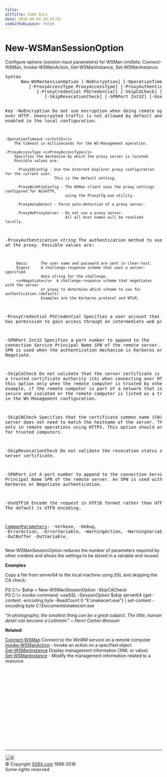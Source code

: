 ```yaml
---
title:
altTitle: SS64 Docs
date: 2016-09-04 19:26:55
useGithubLayout: false
---
```

<!-- #BeginLibraryItem "/Library/head_ps.lbi" --><!-- #EndLibraryItem --><h1>New-WSManSessionOption</h1> 
<p>Configure options (session input parameters) for WSMan cmdlets: Connect-WSMan, Invoke-WSManAction, Get-WSManInstance,
Set-WSManInstance.</p>
<pre>Syntax
      New-WSManSessionOption [-NoEncryption] [-OperationTimeout <i>Int32</i>]
         [-ProxyAccessType P<i>roxyAccessType</i>] [-ProxyAuthentication <i>ProxyAuthentication</i>]
            [-ProxyCredential <i>PSCredential</i>] [-SkipCACheck] [-SkipCNCheck]
               [-SkipRevocationCheck] [-SPNPort <i>Int32</i>] [-UseUTF16] [<i>CommonParameters</i>]
    
Key
   -NoEncryption
        Do not use encryption when doing remote operations over HTTP.
        Unencrypted traffic is not allowed by default and must be enabled in the local configuration.

    -OperationTimeout <i>Int32</i>
        The timeout in milliseconds for the WS-Management operation.
        
    -ProxyAccessType <i>ProxyAccessType</i>
        Specifies the mechanism by which the proxy server is located.
        Possible values are:
        
          ProxyIEConfig - Use the Internet Explorer proxy configuration for the current user.
                          This is the default setting.
        
          ProxyWinHttpConfig - The WSMan client uses the proxy settings configured for WinHTTP,
                               using the ProxyCfg.exe utility.
        
          ProxyAutoDetect - Force auto-detection of a proxy server.
        
          ProxyNoProxyServer - Do not use a proxy server.
                               All all host names will be resolved locally.

   -ProxyAuthentication <i>string</i>
       The authentication method to use at the proxy.
       Possible values are:

         Basic      The user name and password are sent in clear-text.
         Digest     A challenge-response scheme that uses a server-specified
                    data string for the challenge.
         <u>Negotiate</u>  A challenge-response scheme that negotiates with the server
                    or proxy to determine which scheme to use for authentication.(default)
                    Examples are the Kerberos protocol and NTLM.

   -ProxyCredential <i>PSCredential</i>
       Specifies a user account that has permission to gain access through an intermediate web proxy.

   -SPNPort <i>Int32</i>
       Specifies a port number to append to the connection Service Principal Name <i>SPN</i> of the
       remote server.  An SPN is used when the authentication mechanism is Kerberos or Negotiate.

   -SkipCACheck
       Do not validate that the server certificate is signed by a trusted certificate
       authority (CA) when connecting over HTTPS. Use this option only when the remote
       computer is trusted by other means, for example, if the remote computer is part
       of a network that is physically secure and isolated or the remote computer is
       listed as a trusted host in the WS-Management configuration.

   -SkipCNCheck
       Specifies that the certificate common name (CN) of the server does not need to
       match the hostname of the server. This is used only in remote operations using HTTPS.
       This option should only be used for trusted computers.

   -SkipRevocationCheck
       Do not validate the revocation status on the server certificate.

   -SPNPort <i>int</i>
       A port number to append to the connection Service Principal Name <i>SPN</i> 
       of the remote server.  An SPN is used with Kerberos or Negotiate authentication.

   -UseUTF16
       Encode the request in UTF16 format rather than UTF8 format. The default is UTF8 encoding.

   <a href="common.html">CommonParameters</a>:
       -Verbose, -Debug, -ErrorAction, -ErrorVariable, -WarningAction, -WarningVariable,
       -OutBuffer -OutVariable.</pre>
<p>New-WSManSessionOption reduces the number of parameters required by other cmdlets and allows the settings to be stored in a variable and reused. </p>
<p><b>Examples</b></p>
<p>Copy a file from server64 to the local machine using SSL and skipping the CA check: </p>
<p><span class="code">PS C:\&gt;    $skip = New-WSManSessionOption -SkipCACheck<br>
PS C:\&gt; invoke-command -useSSL -SessionOption $skip server64 {get-content -encoding byte -ReadCount 0 "E:\makecert.exe"} | 
set-content -encoding byte C:\Documents\makecert.exe </span></p>
<p class="quote"><i>“In photography, the smallest thing can be a great subject. The little, human detail can become a Leitmotiv” ~ Henri Cartier-Bresson</i></p>
<p><b>Related:</b></p>
<p><a href="connect-wsman.html">Connect-WSMan</a> Connect to the WinRM service on a remote computer<br>
<a href="invoke-wsmanaction.html">Invoke-WSManAction</a> - Invoke an action on a specified object<br>
<a href="get-wsmaninstance.html">Get-WSManInstance</a> Display management information (XML or value)<a href="set-wsmaninstance.html"><br>
Set-WSManInstance</a> - Modify the management information related to a resource</p><!-- #BeginLibraryItem "/Library/foot_ps.lbi" --><p>
<!-- PowerShell300 -->
<ins class="adsbygoogle" style="display:inline-block;width:300px;height:250px" data-ad-client="ca-pub-6140977852749469" data-ad-slot="6253539900"></ins>
<script>
(adsbygoogle = window.adsbygoogle || []).push({});
</script></p>
<hr>
<div id="bl" class="footer"><a href="new-wsmansessionoption.html#"><img src="../images/top.png" width="30" height="22" alt="Back to the Top"></a></div>
<div id="br" class="footer, tagline">© Copyright <a href="http://ss64.com/">SS64.com</a> 1999-2016<br>
Some rights reserved</div><!-- #EndLibraryItem -->

